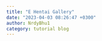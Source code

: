 ```yaml
---
title: "E Hentai Gallery"
date: "2023-04-03 08:26:47 +0300"
author: NrdyBhu1
category: tutorial blog
---
```

